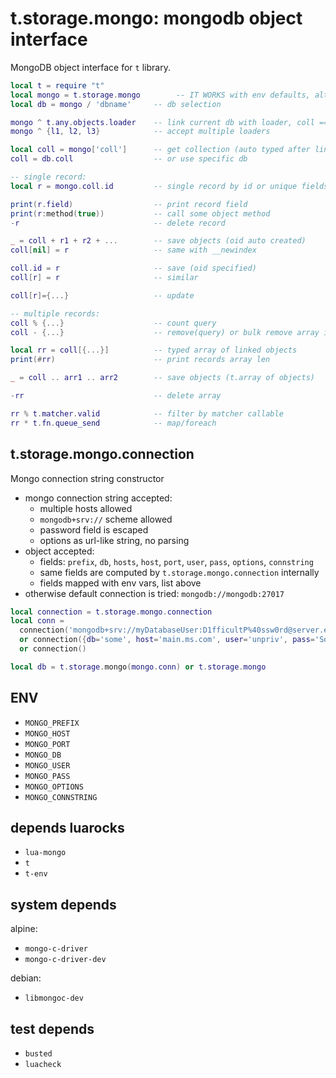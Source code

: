 # t.storage.mongo: mongodb object interface
MongoDB object interface for `t` library.
```lua
local t = require "t"
local mongo = t.storage.mongo        -- IT WORKS with env defaults, alt above
local db = mongo / 'dbname'     -- db selection

mongo ^ t.any.objects.loader    -- link current db with loader, coll == object name
mongo ^ {l1, l2, l3}            -- accept multiple loaders

local coll = mongo['coll']      -- get collection (auto typed after linking) using default db
coll = db.coll                  -- or use specific db

-- single record:
local r = mongo.coll.id         -- single record by id or unique fields defined for object

print(r.field)                  -- print record field
print(r:method(true))           -- call some object method
-r                              -- delete record

_ = coll + r1 + r2 + ...        -- save objects (oid auto created)
coll[nil] = r                   -- same with __newindex

coll.id = r                     -- save (oid specified)
coll[r] = r                     -- similar

coll[r]={...}                   -- update

-- multiple records:
coll % {...}                    -- count query
coll - {...}                    -- remove(query) or bulk remove array items

local rr = coll[{...}]          -- typed array of linked objects
print(#rr)                      -- print records array len 

_ = coll .. arr1 .. arr2        -- save objects (t.array of objects)

-rr                             -- delete array

rr % t.matcher.valid            -- filter by matcher callable
rr * t.fn.queue_send            -- map/foreach
```

## t.storage.mongo.connection
Mongo connection string constructor
- mongo connection string accepted:
  - multiple hosts allowed
  - `mongodb+srv://` scheme allowed
  - password field is escaped
  - options as url-like string, no parsing
- object accepted:
  - fields: `prefix`, `db`, `hosts`, `host`, `port`, `user`, `pass`, `options`, `connstring`
  - same fields are computed by `t.storage.mongo.connection` internally
  - fields mapped with env vars, list above
- otherwise default connection is tried: `mongodb://mongodb:27017`

```lua
local connection = t.storage.mongo.connection
local conn = 
  connection('mongodb+srv://myDatabaseUser:D1fficultP%40ssw0rd@server.example.com/db')
  or connection({db='some', host='main.ms.com', user='unpriv', pass='SoME%%@@!!'})
  or connection()

local db = t.storage.mongo(mongo.conn) or t.storage.mongo
```

## ENV
- `MONGO_PREFIX`
- `MONGO_HOST`
- `MONGO_PORT`
- `MONGO_DB`
- `MONGO_USER`
- `MONGO_PASS`
- `MONGO_OPTIONS`
- `MONGO_CONNSTRING`

## depends luarocks
- `lua-mongo`
- `t`
- `t-env`

## system depends
alpine:
- `mongo-c-driver`
- `mongo-c-driver-dev`

debian:
- `libmongoc-dev`

## test depends
- `busted`
- `luacheck`
